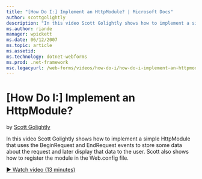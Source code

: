 ```yaml
---
title: "[How Do I:] Implement an HttpModule? | Microsoft Docs"
author: scottgolightly
description: "In this video Scott Golightly shows how to implement a simple HttpModule that uses the BeginRequest and EndRequest events to store some data about the reques..."
ms.author: riande
manager: wpickett
ms.date: 06/12/2007
ms.topic: article
ms.assetid: 
ms.technology: dotnet-webforms
ms.prod: .net-framework
msc.legacyurl: /web-forms/videos/how-do-i/how-do-i-implement-an-httpmodule
---
```

[How Do I:] Implement an HttpModule?
====================
by [Scott Golightly](https://github.com/scottgolightly)

In this video Scott Golightly shows how to implement a simple HttpModule that uses the BeginRequest and EndRequest events to store some data about the request and later display that data to the user. Scott also shows how to register the module in the Web.config file.

[&#9654; Watch video (13 minutes)](https://channel9.msdn.com/Blogs/ASP-NET-Site-Videos/how-do-i-implement-an-httpmodule)